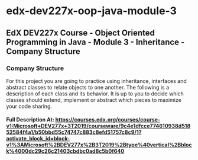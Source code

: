 # edx-dev227x-oop-java-module-3
## EdX DEV227x Course - Object Oriented Programming in Java - Module 3 - Inheritance - Company Structure

### Company Structure

For this project you are going to practice using inheritance, interfaces and abstract classes to relate objects to one another. The following is a description of each class and its behavior. It is up to you to decide which classes should extend, implement or abstract which pieces to maximize your code sharing. 

#### Full Description At: https://courses.edx.org/courses/course-v1:Microsoft+DEV277x+3T2019/courseware/9c4e1dfcce774610938d51852584f4a1/b50bbd55c74747c883c8efd51757c8c9/1?activate_block_id=block-v1%3AMicrosoft%2BDEV277x%2B3T2019%2Btype%40vertical%2Bblock%4000dc29c26c21403cbdbc0ad8c5b0f640

